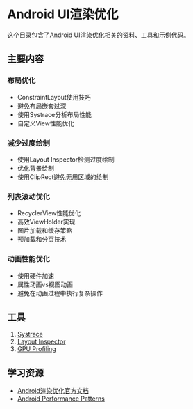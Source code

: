 # Android UI渲染优化

这个目录包含了Android UI渲染优化相关的资料、工具和示例代码。

## 主要内容

### 布局优化

- ConstraintLayout使用技巧
- 避免布局嵌套过深
- 使用Systrace分析布局性能
- 自定义View性能优化

### 减少过度绘制

- 使用Layout Inspector检测过度绘制
- 优化背景绘制
- 使用ClipRect避免无用区域的绘制

### 列表滚动优化

- RecyclerView性能优化
- 高效ViewHolder实现
- 图片加载和缓存策略
- 预加载和分页技术

### 动画性能优化

- 使用硬件加速
- 属性动画vs视图动画
- 避免在动画过程中执行复杂操作

## 工具

1. [Systrace](https://developer.android.com/topic/performance/tracing)
2. [Layout Inspector](https://developer.android.com/studio/debug/layout-inspector)
3. [GPU Profiling](https://developer.android.com/topic/performance/rendering/profile-gpu)

## 学习资源

- [Android渲染优化官方文档](https://developer.android.com/topic/performance/rendering)
- [Android Performance Patterns](https://www.youtube.com/playlist?list=PLWz5rJ2EKKc9CBxr3BVjPTPoDPLdPIFCE)
